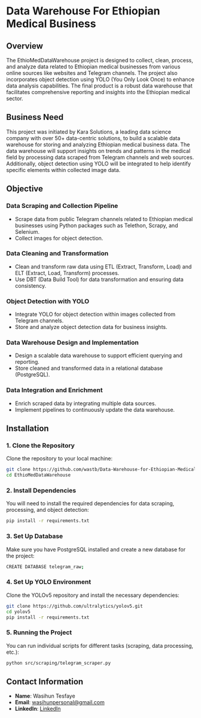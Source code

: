 # Data Warehouse For Ethiopian Medical Business

## Overview
The EthioMedDataWarehouse project is designed to collect, clean, process, and analyze data related to Ethiopian medical businesses from various online sources like websites and Telegram channels. The project also incorporates object detection using YOLO (You Only Look Once) to enhance data analysis capabilities. The final product is a robust data warehouse that facilitates comprehensive reporting and insights into the Ethiopian medical sector.

## Business Need
This project was initiated by Kara Solutions, a leading data science company with over 50+ data-centric solutions, to build a scalable data warehouse for storing and analyzing Ethiopian medical business data. The data warehouse will support insights on trends and patterns in the medical field by processing data scraped from Telegram channels and web sources. Additionally, object detection using YOLO will be integrated to help identify specific elements within collected image data.

## Objective
### Data Scraping and Collection Pipeline
- Scrape data from public Telegram channels related to Ethiopian medical businesses using Python packages such as Telethon, Scrapy, and Selenium.
- Collect images for object detection.
### Data Cleaning and Transformation
- Clean and transform raw data using ETL (Extract, Transform, Load) and ELT (Extract, Load, Transform) processes.
- Use DBT (Data Build Tool) for data transformation and ensuring data consistency.
### Object Detection with YOLO
- Integrate YOLO for object detection within images collected from Telegram channels.
- Store and analyze object detection data for business insights.
### Data Warehouse Design and Implementation
- Design a scalable data warehouse to support efficient querying and reporting.
- Store cleaned and transformed data in a relational database (PostgreSQL).
### Data Integration and Enrichment
- Enrich scraped data by integrating multiple data sources.
- Implement pipelines to continuously update the data warehouse.

## Installation

### 1. Clone the Repository
Clone the repository to your local machine:

```bash
git clone https://github.com/wastb/Data-Warehouse-for-Ethiopian-Medical-Business
cd EthioMedDataWarehouse
```

### 2. Install Dependencies
You will need to install the required dependencies for data scraping, processing, and object detection:

```bash
pip install -r requirements.txt
```

### 3. Set Up Database
Make sure you have PostgreSQL installed and create a new database for the project:

```bash
CREATE DATABASE telegram_raw;
```

### 4. Set Up YOLO Environment
Clone the YOLOv5 repository and install the necessary dependencies:

```bash
git clone https://github.com/ultralytics/yolov5.git
cd yolov5
pip install -r requirements.txt
```

### 5. Running the Project
You can run individual scripts for different tasks (scraping, data processing, etc.):

```bash
python src/scraping/telegram_scraper.py
```
## Contact Information

- **Name**: Wasihun Tesfaye
- **Email**: [wasihunpersonal@gmail.com](mailto:wasihunpersonal@gmail.com)
- **LinkedIn**: [LinkedIn](https://www.linkedin.com/in/wasihunt/)


